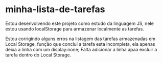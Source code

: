 # minha-lista-de-tarefas
Estou desenvolvendo este projeto como estudo da linguagem JS, nele estou usando localStorage para armazenar localmente as tarefas.

Estou corrigindo alguns erros na listagem das tarefas armazenadas em Local Storage, função que conclui a tarefa esta incompleta, ela apenas deixa a linha com um display:none; Falta adicionar a linha apaa excluir a tarefa dentro do Local Storage.
